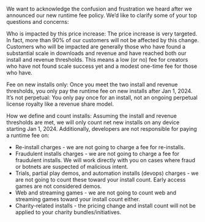 We want to acknowledge the confusion and frustration we heard after we announced our new runtime fee policy. We’d like to clarify some of your top questions and concerns:

Who is impacted by this price increase: The price increase is very targeted. In fact, more than 90% of our customers will not be affected by this change. Customers who will be impacted are generally those who have found a substantial scale in downloads and revenue and have reached both our install and revenue thresholds. This means a low (or no) fee for creators who have not found scale success yet and a modest one-time fee for those who have.

Fee on new installs only: Once you meet the two install and revenue thresholds, you only pay the runtime fee on new installs after Jan 1, 2024. It’s not perpetual: You only pay once for an install, not an ongoing perpetual license royalty like a revenue share model.

How we define and count installs: Assuming the install and revenue thresholds are met, we will only count net new installs on any device starting Jan 1, 2024. Additionally, developers are not responsible for paying a runtime fee on:
- Re-install charges - we are not going to charge a fee for re-installs.
- Fraudulent installs charges - we are not going to charge a fee for fraudulent installs. We will work directly with you on cases where fraud or botnets are suspected of malicious intent.
- Trials, partial play demos, and automation installs (devops) charges - we are not going to count these toward your install count. Early access games are not considered demos.
- Web and streaming games - we are not going to count web and streaming games toward your install count either.
- Charity-related installs - the pricing change and install count will not be applied to your charity bundles/initiatives.
